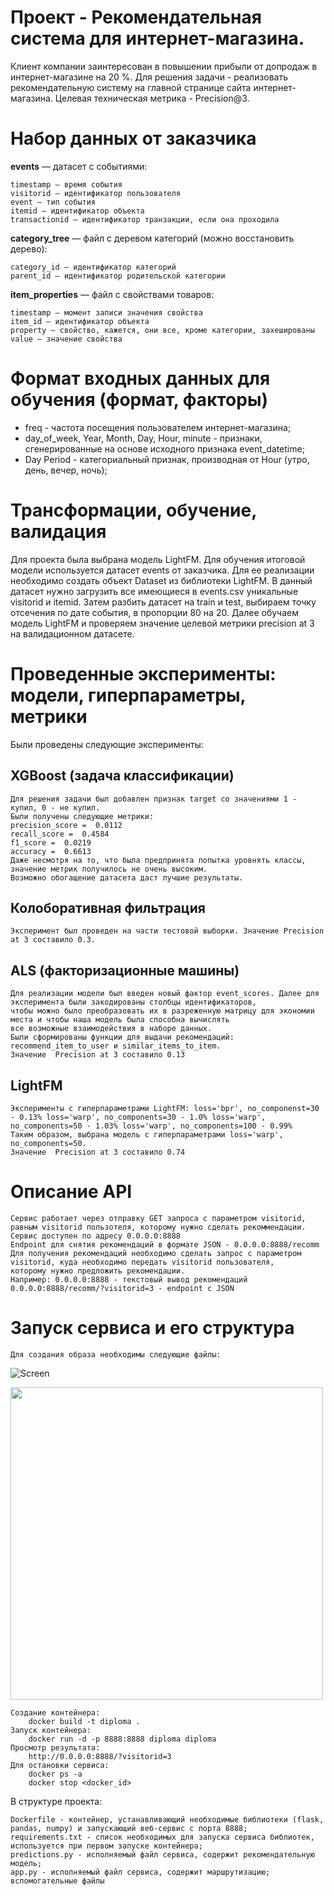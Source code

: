 # Проект - Рекомендательная система для интернет-магазина.
Клиент компании заинтересован в повышении прибыли от допродаж в интернет-магазине на 20 %.
Для решения задачи - реализовать рекомендательную систему на главной странице сайта интернет-магазина.
Целевая техническая метрика - Precision@3.

# Набор данных от заказчика
**events** — датасет с событиями:

    timestamp — время события
    visitorid — идентификатор пользователя
    event — тип события
    itemid — идентификатор объекта
    transactionid — идентификатор транзакции, если она проходила

**category_tree** — файл с деревом категорий (можно восстановить дерево):

    category_id — идентификатор категорий
    parent_id — идентификатор родительской категории

**item_properties** — файл с свойствами товаров:

    timestamp — момент записи значения свойства
    item_id — идентификатор объекта
    property — свойство, кажется, они все, кроме категории, захешированы
    value — значение свойства
    
 # Формат входных данных для обучения (формат, факторы)
 
- freq - частота посещения пользователем интернет-магазина;
- day_of_week, Year, Month, Day, Hour, minute - признаки, сгенерированные на основе исходного признака event_datetime;
- Day Period - категориальный признак, производная от Hour (утро, день, вечер, ночь);

# Трансформации, обучение, валидация

Для проекта была выбрана модель LightFM. Для обучения итоговой модели используется датасет events от заказчика. 
Для ее реализации необходимо создать объект Dataset из библиотеки LightFM.
В данный датасет нужно загрузить все имеющиеся в events.csv уникальные visitorid и itemid. 
Затем разбить датасет на train и test, выбираем точку отсечения по дате события, в пропорции 80 на 20. 
Далее обучаем модель LightFM и проверяем значение целевой метрики precision at 3 на валидационном датасете.

# Проведенные эксперименты: модели, гиперпараметры, метрики

Были проведены следующие эксперименты:

## XGBoost (задача классификации)
    Для решения задачи был добавлен признак target со значениями 1 - купил, 0 - не купил. 
    Были получены следующие метрики:
    precision_score =  0.0112
    recall_score =  0.4584
    f1_score =  0.0219
    accuracy =  0.6613
    Даже несмотря на то, что была предпринята попытка уровнять классы, значение метрик получилось не очень высоким. 
    Возможно обогащение датасета даст лучшие результаты.
    
## Колоборативная фильтрация
    Эксперимент был проведен на части тестовой выборки. Значение Precision at 3 составило 0.3.
    
## ALS (факторизационные машины)
    Для реализации модели был введен новый фактор event_scores. Далее для эксперимента были закодированы столбцы идентификаторов, 
    чтобы можно было преобразовать их в разреженную матрицу для экономии места и чтобы наша модель была способна вычислять 
    все возможные взаимодействия в наборе данных. 
    Были сформированы функции для выдачи рекомендаций: recommend_item_to_user и similar_items_to_item.
    Значение  Precision at 3 составило 0.13
    
## LightFM
    Эксперименты с гиперпараметрами LightFM: loss='bpr', no_componenst=30 - 0.13% loss='warp', no_components=30 - 1.0% loss='warp',
    no_components=50 - 1.03% loss='warp', no_components=100 - 0.99%
    Таким образом, выбрана модель с гиперпараметрами loss='warp', no_components=50.
    Значение  Precision at 3 составило 0.74
    
# Описание API

    Сервис работает через отправку GET запроса с параметром visitorid, равным visitorid пользотеля, которому нужно сделать рекоммендации. 
    Сервис доступен по адресу 0.0.0.0:8888
    Endpoint для снятия рекомендаций в формате JSON - 0.0.0.0:8888/recomm 
    Для получения рекомендаций необходимо сделать запрос с параметром visitorid, куда необходимо передать visitorid пользователя, 
    которому нужно предложить рекомендации.       
    Например: 0.0.0.0:8888 - текстовый вывод рекомендаций 0.0.0.0:8888/recomm/?visitorid=3 - endpoint c JSON
    
# Запуск сервиса и его структура
    
    Для создания образа необходимы следующие файлы:
![Screen](https://github.com/Marina81R/ML-2-YEAR/blob/main/Diploma/Docs/files.png)

<img src="https://github.com/Marina81R/ML-2-YEAR/blob/main/Diploma/Docs/files.png" width="500">

    Создание контейнера:
        docker build -t diploma .
    Запуск контейнера:
        docker run -d -p 8888:8888 diploma diploma
    Просмотр результата:    
        http://0.0.0.0:8888/?visitorid=3
    Для остановки сервиса:
        docker ps -a
        docker stop <docker_id>

В структуре проекта:

    Dockerfile - контейнер, устанавливающий необходимые библиотеки (flask, pandas, numpy) и запускающий веб-сервис с порта 8888;
    requirements.txt - список необходимых для запуска сервиса библиотек, используется при первом запуске контейнера;
    predictions.py - исполняемый файл сервиса, содержит рекомендательную модель;
    app.py - исполняемый файл сервиса, содержит маршрутизацию;
    вспомогательные файлы

